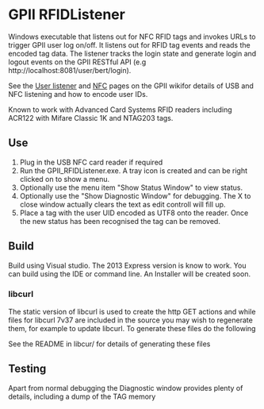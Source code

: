 # GPII RFIDListener

Windows executable that listens out for NFC RFID tags and invokes URLs to trigger GPII user log on/off. It listens out for RFID tag events and reads the encoded tag data. The listener tracks the login state and generate login and logout events on the GPII RESTful API (e.g http://localhost:8081/user/bert/login).

See the [User listener](http://wiki.gpii.net/index.php/User_Listener) and [NFC](http://wiki.gpii.net/index.php/Using_the_NFC_Listener) pages on the GPII wikifor details of USB and NFC listening and how to encode user IDs.

Known to work with Advanced Card Systems RFID readers including ACR122 with Mifare Classic 1K and NTAG203 tags.

## Use

1. Plug in the USB NFC card reader if required
2. Run the GPII_RFIDListener.exe. A tray icon is created and can be right clicked on to show a menu.
3. Optionally use the menu item "Show Status Window" to view status. 
4. Optionally use the "Show Diagnostic Window" for debugging. The X to close window actually clears the text as edit controll will fill up.
5. Place a tag with the user UID encoded as UTF8 onto the reader. Once the new status has been recognised the tag can be removed.

## Build

Build using Visual studio. The 2013 Express version is know to work. You can build using the IDE or command line. An Installer will be created soon. 

### libcurl

The static version of libcurl is used to create the http GET actions and while files for libcurl 7v37 are included in the source you may wish to regenerate them, for example to update libcurl. To generate these files do the following

See the README in libcur/ for details of generating these files

## Testing 

Apart from normal debugging the Diagnostic window provides plenty of details, including a dump of the TAG memory
